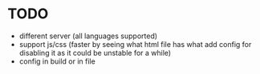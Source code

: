 # TODO
- different server (all languages supported)
- support js/css (faster by seeing what html file has what add config for disabling it as it could be unstable for a while)
- config in build or in file